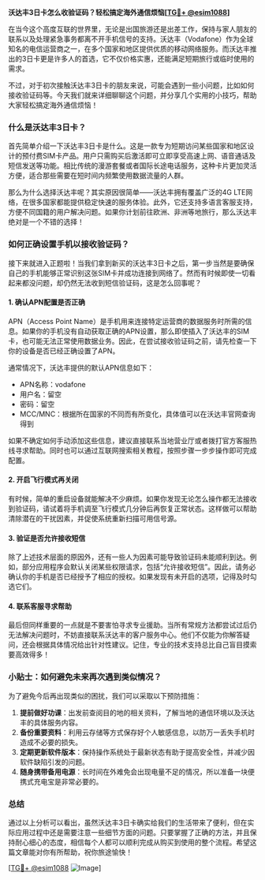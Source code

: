 **沃达丰3日卡怎么收验证码？轻松搞定海外通信烦恼[[TG💪+ @esim1088](https://t.me/s/esim1088)]**

在当今这个高度互联的世界里，无论是出国旅游还是出差工作，保持与家人朋友的联系以及处理紧急事务都离不开手机信号的支持。沃达丰（Vodafone）作为全球知名的电信运营商之一，在多个国家和地区提供优质的移动网络服务。而沃达丰推出的3日卡更是许多人的首选，它不仅价格实惠，还能满足短期旅行或临时使用的需求。

不过，对于初次接触沃达丰3日卡的朋友来说，可能会遇到一些小问题，比如如何接收验证码等。今天我们就来详细聊聊这个问题，并分享几个实用的小技巧，帮助大家轻松搞定海外通信烦恼！

### 什么是沃达丰3日卡？

首先简单介绍一下沃达丰3日卡是什么。这是一款专为短期访问某些国家和地区设计的预付费SIM卡产品。用户只需购买后激活即可立即享受高速上网、语音通话及短信发送等功能。相比传统的漫游套餐或者国际长途电话服务，这种卡片更加灵活方便，适合那些需要在短时间内频繁使用数据流量的人群。

那么为什么选择沃达丰呢？其实原因很简单——沃达丰拥有覆盖广泛的4G LTE网络，在很多国家都能提供稳定快速的服务体验。此外，它还支持多语言客服支持，方便不同国籍的用户解决问题。如果你计划前往欧洲、非洲等地旅行，那么沃达丰绝对是一个不错的选择！

### 如何正确设置手机以接收验证码？

接下来就进入正题啦！当我们拿到新买的沃达丰3日卡之后，第一步当然是要确保自己的手机能够正常识别这张SIM卡并成功连接到网络了。然而有时候即使一切看起来都没问题，却仍然无法收到短信验证码，这是怎么回事呢？

#### 1. 确认APN配置是否正确

APN（Access Point Name）是手机用来连接特定运营商的数据服务时所需的信息。如果你的手机没有自动获取正确的APN设置，那么即使插入了沃达丰的SIM卡，也可能无法正常使用数据业务。因此，在尝试接收验证码之前，请先检查一下你的设备是否已经正确设置了APN。

通常情况下，沃达丰提供的默认APN信息如下：
- APN名称：vodafone
- 用户名：留空
- 密码：留空
- MCC/MNC：根据所在国家的不同而有所变化，具体值可以在沃达丰官网查询得到

如果不确定如何手动添加这些信息，建议直接联系当地营业厅或者拨打官方客服热线寻求帮助。同时也可以通过互联网搜索相关教程，按照步骤一步步操作即可完成配置。

#### 2. 开启飞行模式再关闭

有时候，简单的重启设备就能解决不少麻烦。如果你发现无论怎么操作都无法接收到验证码，请试着将手机调至飞行模式几分钟后再恢复正常状态。这样做可以帮助清除潜在的干扰因素，并促使系统重新扫描可用信号源。

#### 3. 验证是否允许接收短信

除了上述技术层面的原因外，还有一些人为因素可能导致验证码未能顺利到达。例如，部分应用程序会默认关闭某些权限请求，包括“允许接收短信”。因此，请务必确认你的手机是否已经授予了相应的授权。如果发现有未开启的选项，记得及时勾选它们。

#### 4. 联系客服寻求帮助

最后但同样重要的一点就是不要害怕寻求专业援助。当所有常规方法都尝试过后仍无法解决问题时，不妨直接联系沃达丰的客户服务中心。他们不仅能为你解答疑问，还会根据具体情况给出针对性建议。记住，专业的技术支持总比自己盲目摸索要高效得多！

### 小贴士：如何避免未来再次遇到类似情况？

为了避免今后再出现类似的困扰，我们可以采取以下预防措施：

1. **提前做好功课**：出发前查阅目的地的相关资料，了解当地的通信环境以及沃达丰的具体服务内容。
2. **备份重要资料**：利用云存储等方式保存好个人敏感信息，以防万一丢失手机时造成不必要的损失。
3. **定期更新软件版本**：保持操作系统处于最新状态有助于提高安全性，并减少因软件缺陷引发的问题。
4. **随身携带备用电源**：长时间在外难免会出现电量不足的情况，所以准备一块便携式充电宝是非常必要的。

### 总结

通过以上分析可以看出，虽然沃达丰3日卡确实给我们的生活带来了便利，但在实际应用过程中还是需要注意一些细节方面的问题。只要掌握了正确的方法，并且保持耐心细心的态度，相信每个人都可以顺利完成从购买到使用的整个流程。希望这篇文章能对你有所帮助，祝你旅途愉快！

[[TG💪+ @esim1088](https://t.me/s/esim1088) ![Image](https://i.postimg.cc/4NQfJmqS/Snipaste-2025-05-13-00-14-12.png)]